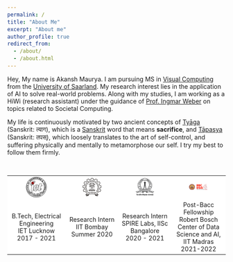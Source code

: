 ```yaml
---
permalink: /
title: "About Me"
excerpt: "About me"
author_profile: true
redirect_from: 
  - /about/
  - /about.html
---
```



Hey, My name is Akansh Maurya. I am pursuing MS in [Visual Computing](https://www.mia.uni-saarland.de/mvc/index.shtml)  from the [University of Saarland](https://saarland-informatics-campus.de/en/). My research interest lies in the application of AI to solve real-world problems. Along with my studies, I am working as a HiWi (research assistant) under the guidance of [Prof. Ingmar Weber](https://ingmarweber.de/) on topics related to Societal Computing.

My life is continuously motivated by two ancient concepts of [Tyāga](https://en.wikipedia.org/wiki/Ty%C4%81ga) (Sanskrit: त्याग), which is a [Sanskrit](https://en.wikipedia.org/wiki/Sanskrit) word that means **sacrifice**, and [Tāpasya](https://www.wisdomlib.org/definition/tapasya) (Sanskrit: तपस्), which loosely translates to the art of self-control, and suffering physically and mentally to metamorphose our self. I try my best to follow them firmly.

<br />

<div class = "row">
 
  <table class = 'about-edu'>

<tr>
  
  <td align="center" width="16%" style = "vertical-align: middle; background-color: rgba(255, 255, 255, 1)">
    <a href="https://www.ietlucknow.ac.in/"><img src = "images/iet_logo.png" width="40%"></a>
  </td>
  
  <td align="center" width="16%" style = "vertical-align: middle; background-color: rgba(255, 255, 255, 1)">
    <a href="https://www.iitb.ac.in/"><img src = "images/iit_logo.png" width="40%"></a>
  </td>
  
  <td align="center" width="16%" style = "vertical-align: middle; background-color: rgba(255, 255, 255, 1)">
    <a href="https://spire.ee.iisc.ac.in/"><img src = "images/iisc_logo.jpg" width="40%"></a>
  </td>
  
  <td align="center" width="16%" style = "vertical-align: middle; background-color: rgba(255, 255, 255, 1)">
    <a href="https://rbcdsai.iitm.ac.in/"><img src = "images/rbcdsai_logo.jpg" width="40%"></a>
  </td>  
</tr>
<tr>

  <td align="center" style = "vertical-align: middle; background-color: rgba(255, 255, 255, 1)">B.Tech, Electrical Engineering<br>IET Lucknow<br>2017 - 2021</td>

  <td align="center" style = "vertical-align: middle; background-color: rgba(255, 255, 255, 1)">Research Intern<br>IIT Bombay<br>Summer 2020</td>

  <td align="center" style = "vertical-align: middle; background-color: rgba(255, 255, 255, 1)">Research Intern<br>SPIRE Labs, IISc Bangalore<br>2020 - 2021</td>

  <td align="center" style = "vertical-align: middle; background-color: rgba(255, 255, 255, 1)">Post-Bacc Fellowship<br>Robert Bosch Center of Data Science and AI, IIT Madras<br>2021-2022</td>

</tr>

  </table>
  
</div>

<!-- News and Talks
======
  <ul>{% for post in site.talks reversed %}
    {% include archive-single-talk-cv.html %}
  {% endfor %}</ul> -->